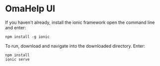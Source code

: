 # OmaHelp UI

If you haven't already, install the ionic framework open the command line and enter:

```
npm install -g ionic
```

To run, download and navigate into the downloaded directory. Enter:

```
npm install
ionic serve
```
